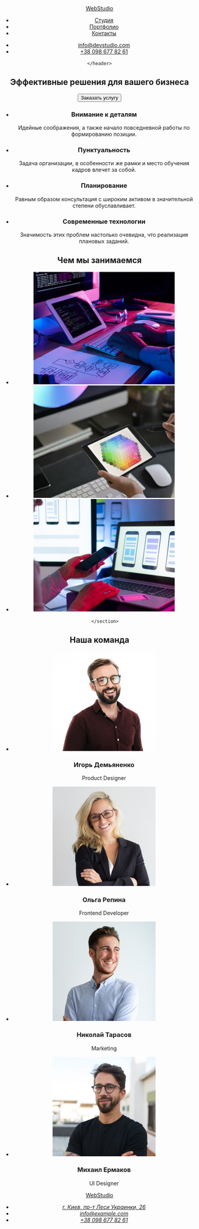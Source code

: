 <!DOCTYPE html>
<html lang="en">
<head>
    <meta charset="UTF-8">
    <meta http-equiv="X-UA-Compatible" content="IE=edge">
    <meta name="viewport" content="width=device-width, initial-scale=1.0">
    <title>WebStudio</title>
</head>
<body>
     <!-- HEADER секция1 -->
    <header>
        <nav>
            <a href="./index.html">WebStudio</a>
            <ul>
                <li><a href="./index.html">Студия</a></li>
                <li><a href="">Портфолио</a></li>
                <li><a href="">Контакты</a></li>
            </ul>
        </nav>
        <ul>
            <li><a href="mailto:info@devstudio.com">info@devstudio.com</a></li>
            <li><a href="tel:+380986778261">+38 098 677 82 61</a></li>
        </ul>

    </header>
   <main>
       <!-- HERO секция3 -->
        <section>
        <h1>Эффективные решения для вашего бизнеса</h1>
                <button type="button">Заказать услугу</button>
        </section>
        <!-- Список задач секция4 -->
        <section>
            <h2 hidden>Плюсы компании</h2>
            <ul>
                <li>
                    <h3>Внимание к деталям</h3>
                    <p>Идейные соображения, а также начало повседневной работы по формированию позиции.</p>
                </li>
                <li>
                    <h3>Пунктуальность</h3>
                    <p>Задача организации, в особенности же рамки и место обучения кадров влечет за собой.</p>
                </li>
                <li>
                    <h3>Планирование</h3>
                    <p>Равным образом консультация с широким активом в значительной степени обуславливает.</p>
                </li>
                <li>
                    <h3>Современные технологии</h3>
                    <p>Значимость этих проблем настолько очевидна, что реализация плановых заданий.</p>
                </li>
            </ul>
        </section>
        <!-- Чем мы занимаемся секция5 -->
        <section>
            <h2>Чем мы занимаемся</h2>
            <ul>
                <li> <img src="images/programer-working.jpg" 
                    alt="Фото создание программного кода" width="370" height="294" /></li>
                <li> <img src="images/creative-artist-web-design.jpg" 
                    alt="Фото создание мобильных приложений" width="370" height="294" /></li>
                <li> <img src="images/web-ui-designers-are-developing-app.jpg" 
                    alt="Фото работа с дизайном" width="370" height="294" /></li>
            </ul>

        </section>

   <!-- Наша команда секция6 -->
   <section>
<h2>Наша команда</h2>
<ul>
    <li>
        <img src="images/igor-demjanenko-1.jpg" alt="Игорь Демьяненко" width="270" height="260" />
        <h3>Игорь Демьяненко</h3>
        <p lang="en">Product Designer</p>
    </li>
    <li>
        <img src="images/olga-repina-2.jpg" alt="Ольга Репина" width="270" height="260" />
        <h3>Ольга Репина</h3>
        <p lang="en">Frontend Developer</p>
    </li>
    <li>
        <img src="images/nikolay-tarasov-3.jpg" alt="Николай Тарасов" width="270" height="260" />
        <h3>Николай Тарасов</h3>
        <p lang="en">Marketing</p>
    </li>
    <li>
        <img src="images/mihail-ermakov-4.jpg" alt="Михаил Ермаков" width="270" height="260" />
        <h3>Михаил Ермаков</h3>
        <p lang="en">UI Designer</p>
    </li>
</ul>
   </section>
    </main>
    <footer>
        <a href="./index.html">WebStudio</a>
        <address>
            <ul>
                <li>
                    <a href="https://goo.gl/maps/SxN2yB6NeiDHtefY7" target="_blank" rel="noopener noreferrer">г. Киев, пр-т Леси Украинки, 26</a>
                </li>
                <li>
                    <a href="mailto:info@example.com">info@example.com</a>
                </li>
                <li>
                    <a href="tel:+380986778261">+38 098 677 82 61</a>
                </li>
            </ul>
        </address>
    </footer>
</body>
</html>
